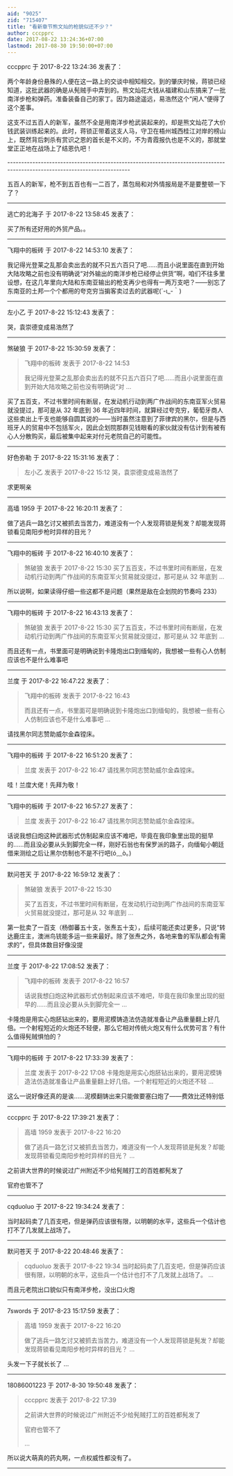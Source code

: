 ```yaml
---
aid: "9025"
zid: "715407"
title: "看新章节熊文灿的枪貌似还不少？"
author: cccpprc
date: 2017-08-22 13:24:36+07:00
lastmod: 2017-08-30 19:50:00+07:00
---
```


cccpprc 于 2017-8-22 13:24:36 发表了：

两个年龄身份悬殊的人便在这一路上的交谈中相知相交。到的肇庆时候，蒋锁已经知道，这批武器的确是从髡贼手中弄到的。熊文灿花大钱从福建和山东搞来了一批南洋步枪和弹药。准备装备自己的家丁。因为路途遥远，易浩然这个“闲人”便得了这个差事。

这支不过五百人的新军，虽然不全是用南洋步枪武装起来的，却是熊文灿花了大价钱武装训练起来的。此时，蒋锁正带着这支人马，守卫在梧州城西桂江对岸的榜山上，既然背后刺杀有赏识之恩的首长是不义的，不为青霞报仇也是不义的，那就堂堂正正地在战场上了结恩仇吧！

\-\-\------------------------------------------------------------------------------------------------------------------------

五百人的新军，枪不到五百也有一二百了，蒸包局和对外情报局是不是要整顿一下了？

---

逃亡的北海子 于 2017-8-22 13:58:45 发表了：

买了所有还好用的外贸产品。。

---

飞翔中的板砖 于 2017-8-22 14:53:10 发表了：

我记得光登莱之乱那会卖出去的就不只五六百只了吧……而且小说里面在直到开始大陆攻略之前也没有明确说“对外输出的南洋步枪已经停止供货”啊，咱们不往多里设想，在这几年里向大陆和东南亚输出的枪支再少也得有一两万支吧？——别忘了东南亚的土邦一个个都用的夸克穷当掮客卖过去的武器呢(´-ι\_-｀)

---

左小乙 于 2017-8-22 15:12:43 发表了：

哭，袁崇德变成易浩然了

---

煞破狼 于 2017-8-22 15:30:59 发表了：

> 飞翔中的板砖 发表于 2017-8-22 14:53
>
> 我记得光登莱之乱那会卖出去的就不只五六百只了吧……而且小说里面在直到开始大陆攻略之前也没有明确说“对 ...

买了五百支，不过书里时间有断层，在发动机行动到两广作战间的东南亚军火贸易就没提过，那可是从 32 年底到 36 年近四年时间，就算经过夸克穷，葡萄牙商人这些卖出上千支也能够自圆其说的——当时虽然注意到了菲律宾的黑尔，但是与西班牙人的贸易中不包括军火，因此企划院那群见钱眼看的家伙就没有估计到有被有心人分散购买，最后被集中起来对付元老院自己的可能性。

---

好色弥勒 于 2017-8-22 15:31:16 发表了：

> 左小乙 发表于 2017-8-22 15:12 哭，袁崇德变成易浩然了

求更啊亲

---

高墙 1959 于 2017-8-22 16:20:11 发表了：

做了逃兵一路乞讨又被抓去当苦力，难道没有一个人发现蒋锁是髡发？却能发现蒋锁看见南阳步枪时异样的目光？

---

飞翔中的板砖 于 2017-8-22 16:40:10 发表了：

> 煞破狼 发表于 2017-8-22 15:30 买了五百支，不过书里时间有断层，在发动机行动到两广作战间的东南亚军火贸易就没提过，那可是从 32 年底到 ...

所以说啊，如果读得仔细一些这都不是问题（果然是敌在企划院的节奏吗 233）

---

飞翔中的板砖 于 2017-8-22 16:43:13 发表了：

> 煞破狼 发表于 2017-8-22 15:30 买了五百支，不过书里时间有断层，在发动机行动到两广作战间的东南亚军火贸易就没提过，那可是从 32 年底到 ...

而且还有一点，书里面可是明确说到卡隆炮出口到缅甸的，我想被一些有心人仿制应该也不是什么难事吧

---

兰度 于 2017-8-22 16:47:22 发表了：

> 飞翔中的板砖 发表于 2017-8-22 16:43
>
> 而且还有一点，书里面可是明确说到卡隆炮出口到缅甸的，我想被一些有心人仿制应该也不是什么难事吧 ...

请找黑尔同志赞助威尔金森镗床。

---

飞翔中的板砖 于 2017-8-22 16:51:20 发表了：

> 兰度 发表于 2017-8-22 16:47 请找黑尔同志赞助威尔金森镗床。

哇！兰度大佬！先拜为敬！

---

飞翔中的板砖 于 2017-8-22 16:57:27 发表了：

> 兰度 发表于 2017-8-22 16:47 请找黑尔同志赞助威尔金森镗床。

话说我想臼炮这种武器形式仿制起来应该不难吧，毕竟在我印象里出现的挺早的……而且没必要从头到脚完全一样，刚好石翁也有保罗派的路子，向缅甸小朝廷借来测绘之后让黑尔仿制也不是不行吧(ó﹏ò｡)

---

默问苍天 于 2017-8-22 16:59:12 发表了：

> 煞破狼 发表于 2017-8-22 15:30
>
> 买了五百支，不过书里时间有断层，在发动机行动到两广作战间的东南亚军火贸易就没提过，那可是从 32 年底到 ...

第一批卖了一百支（杨御蕃五十支，张焘五十支），后续可能还卖过更多，只说“转达鹿庄主，澳洲鸟铳能多运一些来最好。除了张焘之外，各地来鲁的军队都会有需求的”，但具体数目好像没提

---

兰度 于 2017-8-22 17:08:52 发表了：

> 飞翔中的板砖 发表于 2017-8-22 16:57
>
> 话说我想臼炮这种武器形式仿制起来应该不难吧，毕竟在我印象里出现的挺早的……而且没必要从头到脚完全一 ...

卡隆炮是用实心炮胚钻出来的，要用泥模铸造法仿造就准备让产品重量翻上好几倍。一个射程短近的火炮还不轻便，那么它相对传统火炮又有什么优势可言？有什么值得髡贼惧怕的？

---

飞翔中的板砖 于 2017-8-22 17:33:39 发表了：

> 兰度 发表于 2017-8-22 17:08 卡隆炮是用实心炮胚钻出来的，要用泥模铸造法仿造就准备让产品重量翻上好几倍。一个射程短近的火炮还不轻 ...

这么一说好像还真的是诶……泥模翻铸出来只能做要塞臼炮了——费效比还特别低

---

cccpprc 于 2017-8-22 17:39:21 发表了：

> 高墙 1959 发表于 2017-8-22 16:20
>
> 做了逃兵一路乞讨又被抓去当苦力，难道没有一个人发现蒋锁是髡发？却能发现蒋锁看见南阳步枪时异样的目光？ ...

之前讲大世界的时候说过广州附近不少给髡贼打工的百姓都髡发了

官府也管不了

---

cqduoluo 于 2017-8-22 19:34:24 发表了：

当时起码卖了几百支吧，但是弹药应该很有限，以明朝的水平，这些兵一个估计也打不了几发就上战场了。

---

默问苍天 于 2017-8-22 20:48:46 发表了：

> cqduoluo 发表于 2017-8-22 19:34 当时起码卖了几百支吧，但是弹药应该很有限，以明朝的水平，这些兵一个估计也打不了几发就上战场了。 ...

而且元老院出口貌似只有南洋步枪，没出口火炮

---

7swords 于 2017-8-23 15:17:59 发表了：

> 高墙 1959 发表于 2017-8-22 16:20
>
> 做了逃兵一路乞讨又被抓去当苦力，难道没有一个人发现蒋锁是髡发？却能发现蒋锁看见南阳步枪时异样的目光？ ...

头发一下子就长长了 ...

---

18086001223 于 2017-8-30 19:50:48 发表了：

> cccpprc 发表于 2017-8-22 17:39
>
> 之前讲大世界的时候说过广州附近不少给髡贼打工的百姓都髡发了
>
> 官府也管不了
>
> ...

所以说大萌真的药丸啊，一点权威性都没有了。

---
